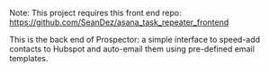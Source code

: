 Note: This project requires this front end repo: https://github.com/SeanDez/asana_task_repeater_frontend

This is the back end of Prospector: a simple interface to speed-add contacts to Hubspot and auto-email them using pre-defined email templates.

